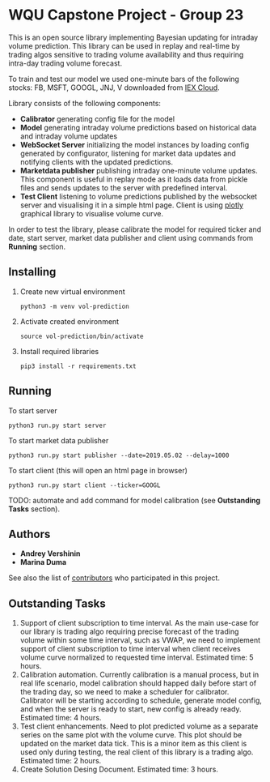 # WQU Capstone Project - Group 23

This is an open source library implementing Bayesian updating for intraday volume prediction. This library can be used in replay and real-time by trading algos sensitive to trading volume availability and thus requiring intra-day trading volume forecast.

To train and test our model we used one-minute bars of the following stocks: FB, MSFT, GOOGL, JNJ, V downloaded from [IEX Cloud](https://iexcloud.io/).

Library consists of the following components:

* **Calibrator** generating config file for the model
* **Model** generating intraday volume predictions based on historical data and intraday volume updates 
* **WebSocket Server** initializing the model instances by loading config generated by configurator, listening for market data updates and notifying clients with the updated predictions.
* **Marketdata publisher** publishing intraday one-minute volume updates. This component is useful in replay mode as it loads data from pickle files and sends updates to the server with predefined interval.  
* **Test Client** listening to volume predictions published by the websocket server and visualising it in a simple html page. Client is using [plotly](https://plotly.com/javascript/) graphical library to visualise volume curve.

In order to test the library, please calibrate the model for required ticker and date, start server, market data publisher and client using commands from **Running** section. 

## Installing

1. Create new virtual environment
    ```
    python3 -m venv vol-prediction
    ```
2. Activate created environment
    ```
    source vol-prediction/bin/activate
    ```
3. Install required libraries
    ```
    pip3 install -r requirements.txt
    ```

## Running 

To start server 
```
python3 run.py start server 
```

To start market data publisher
```
python3 run.py start publisher --date=2019.05.02 --delay=1000
```

To start client (this will open an html page in browser)

```
python3 run.py start client --ticker=GOOGL
```

TODO: automate and add command for model calibration (see **Outstanding Tasks** section).

## Authors

* **Andrey Vershinin**
* **Marina Duma**

See also the list of [contributors](https://github.com/manirka/wqu-capstone-vol-prediction/blob/master/CONTRIBUTORS.md) who participated in this project.

## Outstanding Tasks

1. Support of client subscription to time interval. As the main use-case for our library is trading algo requiring precise forecast of the trading volume within some time interval, such as VWAP, we need to implement support of client subscription to time interval when client receives volume curve normalized to requested time interval. Estimated time: 5 hours.
2. Calibration automation. Currently calibration is a manual process, but in real life scenario, model calibration should happed daily before start of the trading day, so we need to make a scheduler for calibrator. Calibrator will be starting according to schedule, generate model config, and when the server is ready to start, new config is already ready. Estimated time: 4 hours.
3. Test client enhancements. Need to plot predicted volume as a separate series on the same plot with the volume curve. This plot should be updated on the market data tick. This is a minor item as this client is used only during testing, the real client of this library is a trading algo. Estimated time: 2 hours.
4. Create Solution Desing Document. Estimated time: 3 hours.
